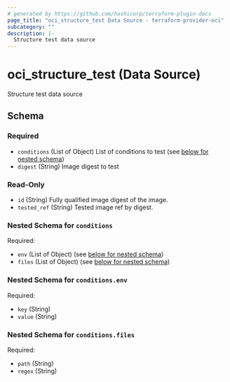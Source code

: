 ```yaml
---
# generated by https://github.com/hashicorp/terraform-plugin-docs
page_title: "oci_structure_test Data Source - terraform-provider-oci"
subcategory: ""
description: |-
  Structure test data source
---
```


# oci_structure_test (Data Source)

Structure test data source



<!-- schema generated by tfplugindocs -->
## Schema

### Required

- `conditions` (List of Object) List of conditions to test (see [below for nested schema](#nestedatt--conditions))
- `digest` (String) Image digest to test

### Read-Only

- `id` (String) Fully qualified image digest of the image.
- `tested_ref` (String) Tested image ref by digest.

<a id="nestedatt--conditions"></a>
### Nested Schema for `conditions`

Required:

- `env` (List of Object) (see [below for nested schema](#nestedobjatt--conditions--env))
- `files` (List of Object) (see [below for nested schema](#nestedobjatt--conditions--files))

<a id="nestedobjatt--conditions--env"></a>
### Nested Schema for `conditions.env`

Required:

- `key` (String)
- `value` (String)


<a id="nestedobjatt--conditions--files"></a>
### Nested Schema for `conditions.files`

Required:

- `path` (String)
- `regex` (String)
